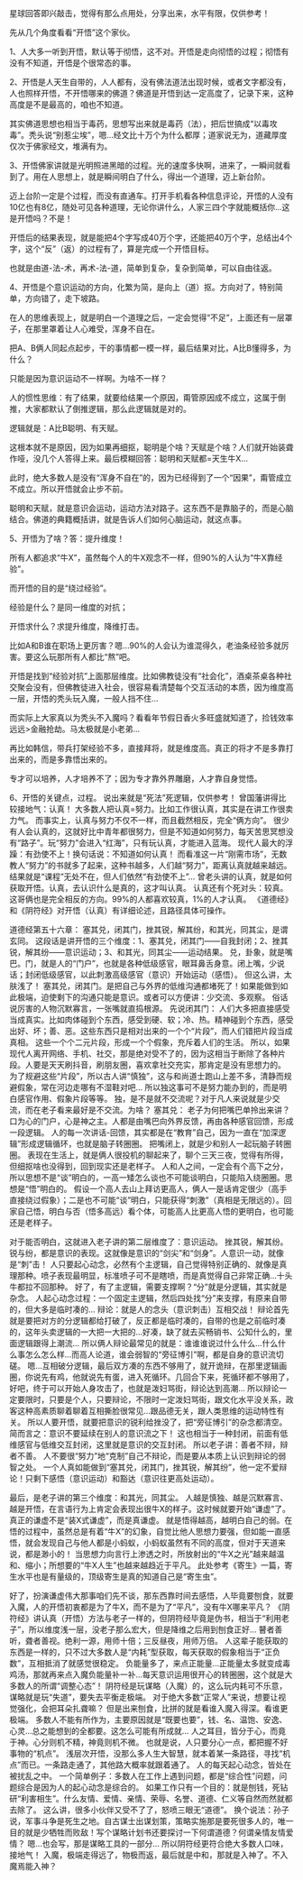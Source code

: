 星球回答即兴敲击，觉得有那么点用处，分享出来，水平有限，仅供参考！

 

先从几个角度看看“开悟”这个家伙。



1、人大多一听到开悟，默认等于彻悟，这不对。开悟是走向彻悟的过程；彻悟有没有不知道，开悟是个很常态的事。

 



2、开悟是人天生自带的，人人都有，没有佛法道法出现时候，或者文字都没有，人也照样开悟，不开悟哪来的佛道？佛道是开悟到达一定高度了，记录下来，这种高度是不是最高的，咱也不知道。



其实佛道思想也相当于毒药，思想写出来就是毒药（法），把后世搞成“以毒攻毒”。秃头说“别惹尘埃”，嗯...经文比十万个为什么都厚；道家说无为，道藏厚度仅次于佛家经文，堆满有为。



 

3、开悟佛家讲就是光明照进黑暗的过程。光的速度多快啊，进来了，一瞬间就看到了。用在人思想上，就是瞬间明白了什么，得出一个道理，迈上新台阶。



迈上台阶一定是个过程，而没有直通车。打开手机看各种信息评论，开悟的人没有10亿也有8亿，随处可见各种道理，无论你讲什么，人家三四个字就能概括你...这是开悟吗？不是！



开悟后的结果表现，就是能把4个字写成40万个字，还能把40万个字，总结出4个字，这个“反”（返）的过程有了，算是完成一个开悟目标。



也就是由道-法-术，再术-法-道，简单到复杂，复杂到简单，可以自由往返。

 



4、开悟是个意识运动的方向，化繁为简，是向上（道）抠。方向对了，特别简单，方向错了，走下坡路。



在人的思维表现上，就是明白一个道理之后，一定会觉得“不足”，上面还有一层罩子，在那里罩着让人心难受，浑身不自在。



把A、B俩人同起点起步，干的事情都一模一样，最后结果对比，A比B懂得多，为什么？



只能是因为意识运动不一样啊。为啥不一样？



人的惯性思维：有了结果，就要给结果一个原因，甭管原因成不成立，这属于倒推，大家都默认了倒推逻辑，那么此逻辑就是对的。



逻辑就是：A比B聪明、有天赋。



这根本就不是原因，因为如果再细抠，聪明是个啥？天赋是个啥？人们就开始装聋作哑，没几个人答得上来。最后模糊回答：聪明和天赋都=天生牛X...



此时，绝大多数人是没有“浑身不自在”的，因为已经得到了一个“因果”，甭管成立不成立。所以开悟就会止步不前。



聪明和天赋，就是意识会运动，运动方法对路子。这东西不是靠脑子的，而是心脑结合。佛道的典籍概括讲，就是告诉人们如何心脑运动，就这点事。

 



5、开悟为了啥？答：提升维度！



所有人都追求“牛X”，虽然每个人的牛X观念不一样，但90%的人认为“牛X靠经验”。



而开悟的目的是“绕过经验”。



经验是什么？是同一维度的对抗；

开悟求什么？求提升维度，降维打击。



比如A和B谁在职场上更厉害？嗯...90%的人会认为谁混得久，老油条经验多就厉害。要这么玩那所有人都比“熬”吧。



开悟是找到“经验对抗”上面那层维度。比如佛教徒没有“社会化”，酒桌茶桌各种社交聚会没有，但佛教徒进入社会，很容易看清楚每个交互活动的本质，因为维度高一层，开悟的秃头玩入魔，一般人挡不住...



而实际上大家真以为秃头不入魔吗？看看年节假日香火多旺盛就知道了，捡钱效率远远>金融抢劫。马太极就是小老弟...



再比如韩信，带兵打架经验不多，直接拜将，就是维度高。真正的将才不是多靠打出来的，而是多靠悟出来的。



专才可以培养，人才培养不了；因为专才靠外界雕磨，人才靠自身觉悟。

 




 6、开悟的关键点，过程。
说出来就是“死法”死逻辑，仅供参考！ 曾国藩讲得比较接地气：认真！ 大多数人把认真=努力。比如工作很认真，其实是在讲工作很卖力气。 而事实上，认真与努力不仅不一样，而且截然相反，完全“俩方向”。
很少有人会认真的，这就好比中青年都很努力，但是不知道如何努力，每天苦思冥想没有“路子”。玩“努力”会进入“红海”，只有玩认真，才能进入蓝海。
现代人最大的浮躁：有劲使不上！换句话说：不知道如何认真！
而看准这一片“刚需市场”，无数教人“努力”的书就多了起来，这种书越多，人们越“努力”，距离认真就越来越远。结果就是“课程”无处不在，但人们依然“有劲使不上”... 曾老头讲的认真，就是如何获取开悟。认真，去认识什么是真的，这才叫认真。 认真还有个死对头：较真。这哥俩也是完全相反的方向。99%的人都喜欢较真，1%的人才认真。 《道德经》和《阴符经》对开悟（认真）有详细论述，且路径具体可操作。 

 道德经第五十六章： 塞其兑，闭其门，挫其锐，解其纷，和其光，同其尘，是谓玄同。 这段话是讲开悟的三个维度：1、塞其兑，闭其门——自我封闭；2、挫其锐，解其纷——意识运动；3、和其光，同其尘——运动结果。 兑，卦象，就是嘴巴。门，就是人的“门户”，也就是各种低级感官，眼耳鼻舌身意。闭上嘴，少说话；封闭低级感官，以此刺激高级感官（意识）开始运动（感悟）。
但这么讲，太肤浅了！ 塞其兑，闭其门。是把自己与外界的低维沟通都堵死了！如果能做到如此极端，迫使剩下的沟通只能是意识。或者可以方便讲：少交流、多观察。
俗话说厉害的人物沉默寡言，一张嘴就直捣根源。 先说闭其门：
人们大多把直接感受当成真实。比如肉体碰到个东西，感受到硬、软；冷、热。精神碰到个东西，感受出好、坏；善、恶。这些东西只是相对出来的一个个“片段”，而人们错把片段当成真相。
这些一个个二元片段，形成一个个假象，充斥着人们的生活。
所以，如果现代人离开网络、手机、社交，那是绝对受不了的，因为这相当于断除了各种片段。人要是天天刷抖音，刷朋友圈，喜欢拿社交充实，那肯定是没有思想力的。
为了规避这些“片段”，所以古人讲“慎独”，这与和尚道士跑山上差不多，清静而规避假象，常在河边走哪有不湿鞋对吧...
所以独这事可不是努力能办到的，而是明白感官作用、假象片段等等。 独，是不是就不交流呢？对于凡人来说就是少交流，而在老子看来最好是不交流。为啥？ 塞其兑：
老子为何把嘴巴单拎出来讲？
口为心的门户，心是神之主。人都是由嘴巴向外界反馈，再由各种感官回馈，形成一段逻辑。
人的每一次讲话-回馈，其实都是在“教育”自己，因为一直在“加深逻辑”形成逻辑循环，也就是脑子转圈圈。
把嘴闭上，就是少和别人一起玩脑子转圈圈。
表现在生活上，就是俩人很投机的聊起来了，聊个三天三夜，觉得有所得，但细抠啥也没得到，回到现实还是老样子。
人和人之间，一定会有个高下之分，所以思想不是“谈”明白的，一高一矮怎么谈也不可能谈明白，只能陷入绕圈圈。思想是“悟”明白的。
假设一个高人去山上拜访更高人，俩人一是话肯定很少（高手直接绕过假象）；二是也不可能“谈”明白，只能获得“刺激”（真相是无限远的）。回家自己悟，明白与否（悟多高远）看个体，可能高人比更高人悟的更明白，也可能还是老样子。 

 对于能否明白，这就进入老子讲的第二层维度了：意识运动。
挫其锐，解其纷。 锐与纷，都是意识的表现。这就像是意识的“剑尖”和“剑身”。人意识一动，就像是“刺”击！
人只要起心动念，必然有个主逻辑，自己觉得特别正确的、就像是真理那种。喷子表现最明显，标准喷子可不是瞎喷，而是真觉得自己非常正确...十头牛都拉不回那种。
好了，有了主逻辑，需要支撑啊？“分”就是分逻辑，其实就是杂念。 人起心动念过程：一个固定主逻辑，然后四处找“分”来支撑，有原来自带的，但大多是临时凑的... 辩论：就是人的念头（意识刺击）互相交战！ 辩论首先就是要把对方的分逻辑都给打破了，反正都是临时凑的，自带的也是之前临时凑的，这年头卖逻辑的一大把一大把的...好凑，缺了就去买畅销书、公知什么的，里面逻辑跟得上潮流… 所以俩人辩论最常见的就是：谁谁谁说过什么什么...什么什么事怎么怎么样...而高人论道，谁会弱智的“旁征博引”啊，都是自身的意识流切磋。 嗯...互相破分逻辑，最后双方凑的东西不够用了，就开诡辩，在那里逻辑画圈，你说先有鸡，他就说先有蛋，进入死循环。几回合下来，死循环都不够用了，好吧，终于可以开始人身攻击了，也就是泼妇骂街，辩论达到高潮... 所以辩论一定要限时，只要是个人，只要辩论，不限时一定泼妇骂街，跟文化水平没关系，政客这种高素质聊着聊着互相撕脸很常见...跟品德无关，跟人类思维的运动特性有关。 所以人要开悟，就要把意识的锐利给挫没了，把“旁征博引”的杂念都清空。
简而言之：意识不要延续在别人的意识流之下！
这也相当于一种封闭，前面有低维感官与低维交互封闭，这里就是意识的交互封闭。 所以老子讲：善者不辩，辩者不善。
人不要很“努力”地“克制”自己不辩论，而是要从本质上认识到辩论的弱智之处。 一个人真如能做到“塞其兑，闭其门，挫其锐，解其纷”，他一定不爱辩论！只剩下感悟（意识运动）和豁达（意识往更高处运动）。


 
最后，是老子讲的第三个维度：和其光，同其尘。
人越是慎独、越是沉默寡言、越是开悟，在言语行为上肯定会表现出很牛X的样子。这时候就要开始“谦虚”了。真正的谦虚不是“装X式谦虚”，而是真谦虚。
就是悟得越高，越明白自己的弱。在悟的过程中，虽然总是有着“牛X”的幻象，自觉比他人思想力要强，但如能一直感悟，就会发现自己与他人都是小蚂蚁，小蚂蚁虽然有不同的高度，但对于天道来说，都是渺小的！ 当思想力向言行上渗透之时，所放射出的“牛X之光”越来越温和、缩小；所想要的“牛X人生”也越来越趋近于平凡。 此处参考《寄生》一篇，寄生水平也是有量级的，顶级寄生是真的知道自己是“寄生虫”。 

 好了，扮演谦虚伟大那事咱们先不谈，那东西靠时间去感悟，人毕竟要刨食，就要入魔，人的开悟初衷都是为了牛X，而不是为了“平凡”，没有牛X哪来平凡？ 《阴符经》讲认真（开悟）方法与老子一样的，但阴符经毕竟是伪书，相当于“利用老子”，所以维度浅一层，没老子那么宏大，但是降维之后用到刨食正好... 瞽者善听，聋者善视。绝利一源，用师十倍；三反昼夜，用师万倍。 人这辈子能获取的东西是一样的，只不过大多数人是“内耗”型获取，每天获取的假象相当于“正负数”，互相抵消了就感觉很稳定。
负能量多了，来点正能量...正能量太多就变成毒鸡汤，那就再来点入魔负能量补一补...每天意识运用很开心的转圈圈，这个就是大多数人的所谓“调整心态”！ 阴符经是玩谋略（入魔）的，这么玩内耗可不乐意，谋略就是玩“失道”，要失去平衡走极端。
对于绝大多数“正常人”来说，想要让视觉强化，会把耳朵扎聋嘛？ 但是出来刨食，比拼的就是看谁入魔入得深。看谁更极端。
多数人不能有所作为，主要原因就是“既要也要”，钱、名、温饱、安逸、心灵...总之能想到的全都要。这怎么可能有所成就... 人之耳目，皆分于心，而竟于神。心分则机不精，神竟则机不微。
也就是说，人只要分心一点，都把握不好事物的“机点”。
浅层次开悟，没那么多人生大智慧，就本着某一条路径，寻找“机点”而已。一条路走通了，其他路大概率就跟着通了。 人的每天起心动念，皆处在被扰乱之中。
一个简单例子：多数人在工作上遇到问题，都是“综合性”问题，问题综合是因为人的起心动念是综合的。
如果工作只有一个目的：就是刨钱，死钻研“利害相生”。什么友情、爱情、亲情、荣辱、名誉、道德、仁义等自然而然就都去除了。
这么讲，很多小伙伴又受不了了，怒喷三眼无“道德”。
换个说法：孙子说，军事斗争是死生之地。自古谋士出谋划策，策略实施那是要死很多人的，唯一目的就是少牺牲而败敌！写个谋略计划书还要探讨一下何谓道德？何谓亲情友情爱情？
嗯...也会写，那是谋略工具的一部分... 所以阴符经更符合绝大多数人口味，接地气！
入魔，极端走得远了，物极而返，最后就是中和，那就是入神了。不入魔焉能入神？